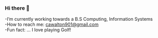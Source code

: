 ### Hi there 👋


-I’m currently working towards a B.S Computing, Information Systems\
-How to reach me: cawalton901@gmail.com\
-Fun fact: ... I love playing Golf!

